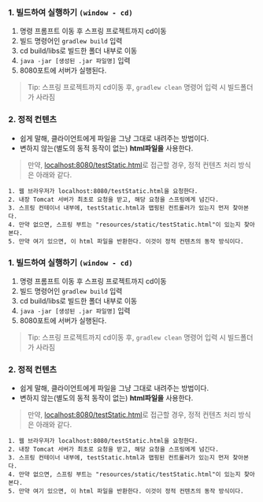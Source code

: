 ### 1. 빌드하여 실행하기 `(window - cd)`

1. 명령 프롬프트 이동 후 스프링 프로젝트까지 cd이동
2. 빌드 명령어인 `gradlew build` 입력
3. cd build/libs로 빌드한 폴더 내부로 이동
4. `java -jar [생성된 .jar 파일명]` 입력
5. 8080포트에 서버가 실행된다.

> Tip: 스프링 프로젝트까지 cd이동 후, `gradlew clean` 명령어 입력 시 빌드폴더가 사라짐


### 2. 정적 컨텐츠

- 쉽게 말해, 클라이언트에게 파일을 그냥 그대로 내려주는 방법이다.
- 변하지 않는(별도의 동적 동작이 없는) **html파일을** 사용한다.

> 만약, [localhost:8080/testStatic.html](localhost:8080/testStatic.html)로 접근할 경우, 정적 컨텐츠 처리 방식은 아래와 같다.

```
1. 웹 브라우저가 localhost:8080/testStatic.html을 요청한다.
2. 내장 Tomcat 서버가 최초로 요청을 받고, 해당 요청을 스프링에게 넘긴다.
3. 스프링 컨테이너 내부에, testStatic.html과 맵핑된 컨트롤러가 있는지 먼저 찾아본다.
4. 만약 없으면, 스프링 부트는 "resources/static/testStatic.html"이 있는지 찾아본다.
5. 만약 여기 있으면, 이 html 파일을 반환한다. 이것이 정적 컨텐츠의 동작 방식이다.
```
### 1. 빌드하여 실행하기 `(window - cd)`

1. 명령 프롬프트 이동 후 스프링 프로젝트까지 cd이동
2. 빌드 명령어인 `gradlew build` 입력
3. cd build/libs로 빌드한 폴더 내부로 이동
4. `java -jar [생성된 .jar 파일명]` 입력
5. 8080포트에 서버가 실행된다.

> Tip: 스프링 프로젝트까지 cd이동 후, `gradlew clean` 명령어 입력 시 빌드폴더가 사라짐


### 2. 정적 컨텐츠

- 쉽게 말해, 클라이언트에게 파일을 그냥 그대로 내려주는 방법이다.
- 변하지 않는(별도의 동적 동작이 없는) **html파일을** 사용한다.

> 만약, [localhost:8080/testStatic.html](localhost:8080/testStatic.html)로 접근할 경우, 정적 컨텐츠 처리 방식은 아래와 같다.

```
1. 웹 브라우저가 localhost:8080/testStatic.html을 요청한다.
2. 내장 Tomcat 서버가 최초로 요청을 받고, 해당 요청을 스프링에게 넘긴다.
3. 스프링 컨테이너 내부에, testStatic.html과 맵핑된 컨트롤러가 있는지 먼저 찾아본다.
4. 만약 없으면, 스프링 부트는 "resources/static/testStatic.html"이 있는지 찾아본다.
5. 만약 여기 있으면, 이 html 파일을 반환한다. 이것이 정적 컨텐츠의 동작 방식이다.
```
